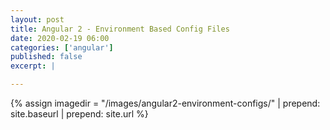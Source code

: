 ```yaml
---
layout: post
title: Angular 2 - Environment Based Config Files
date: 2020-02-19 06:00
categories: ['angular']
published: false
excerpt: |

---
```


{% assign imagedir = "/images/angular2-environment-configs/" | prepend: site.baseurl | prepend: site.url %}


